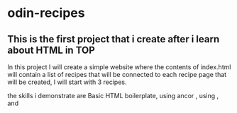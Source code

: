 # odin-recipes

## This is the first project that i create after i learn about HTML in TOP

In this project I will create a simple website where the contents of index.html will contain a list of recipes that will be connected to each recipe page that will be created, I will start with 3 recipes.

the skills i demonstrate are Basic HTML boilerplate, using ancor <a>, using <img>, and <alt>